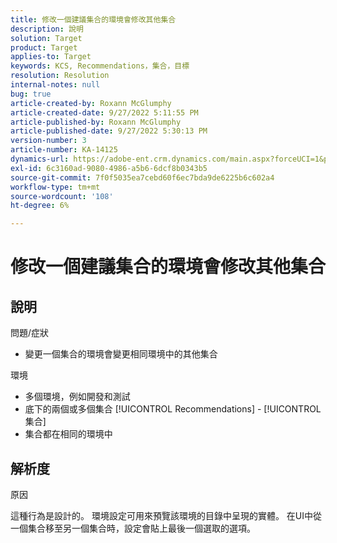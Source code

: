 ```yaml
---
title: 修改一個建議集合的環境會修改其他集合
description: 說明
solution: Target
product: Target
applies-to: Target
keywords: KCS, Recommendations，集合，目標
resolution: Resolution
internal-notes: null
bug: true
article-created-by: Roxann McGlumphy
article-created-date: 9/27/2022 5:11:55 PM
article-published-by: Roxann McGlumphy
article-published-date: 9/27/2022 5:30:13 PM
version-number: 3
article-number: KA-14125
dynamics-url: https://adobe-ent.crm.dynamics.com/main.aspx?forceUCI=1&pagetype=entityrecord&etn=knowledgearticle&id=0196a277-873e-ed11-9db1-00224808613b
exl-id: 6c3160ad-9080-4986-a5b6-6dcf8b0343b5
source-git-commit: 7f0f5035ea7cebd60f6ec7bda9de6225b6c602a4
workflow-type: tm+mt
source-wordcount: '108'
ht-degree: 6%

---
```


# 修改一個建議集合的環境會修改其他集合

## 說明

問題/症狀<br>
- 變更一個集合的環境會變更相同環境中的其他集合



環境
- 多個環境，例如開發和測試
- 底下的兩個或多個集合 [!UICONTROL Recommendations] - [!UICONTROL 集合]
- 集合都在相同的環境中



## 解析度


原因

這種行為是設計的。 環境設定可用來預覽該環境的目錄中呈現的實體。 在UI中從一個集合移至另一個集合時，設定會貼上最後一個選取的選項。
